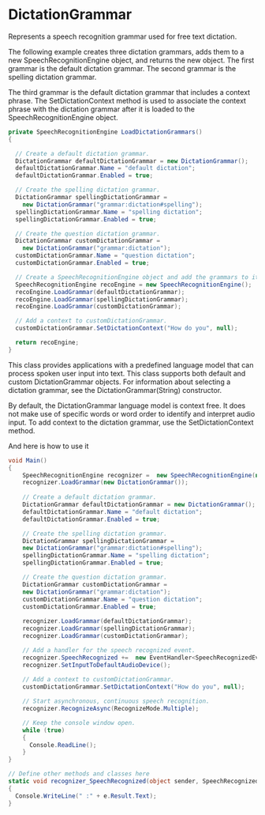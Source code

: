 DictationGrammar
===

Represents a speech recognition grammar used for free text dictation.

The following example creates three dictation grammars, adds them to a new SpeechRecognitionEngine object, and returns the new object. The first grammar is the default dictation grammar. The second grammar is the spelling dictation grammar. 

The third grammar is the default dictation grammar that includes a context phrase. The SetDictationContext method is used to associate the context phrase with the dictation grammar after it is loaded to the SpeechRecognitionEngine object.

```cs
private SpeechRecognitionEngine LoadDictationGrammars()  
{  

  // Create a default dictation grammar.  
  DictationGrammar defaultDictationGrammar = new DictationGrammar();  
  defaultDictationGrammar.Name = "default dictation";  
  defaultDictationGrammar.Enabled = true;  

  // Create the spelling dictation grammar.  
  DictationGrammar spellingDictationGrammar =  
    new DictationGrammar("grammar:dictation#spelling");  
  spellingDictationGrammar.Name = "spelling dictation";  
  spellingDictationGrammar.Enabled = true;  

  // Create the question dictation grammar.  
  DictationGrammar customDictationGrammar =  
    new DictationGrammar("grammar:dictation");  
  customDictationGrammar.Name = "question dictation";  
  customDictationGrammar.Enabled = true;  

  // Create a SpeechRecognitionEngine object and add the grammars to it.  
  SpeechRecognitionEngine recoEngine = new SpeechRecognitionEngine();  
  recoEngine.LoadGrammar(defaultDictationGrammar);  
  recoEngine.LoadGrammar(spellingDictationGrammar);  
  recoEngine.LoadGrammar(customDictationGrammar);  

  // Add a context to customDictationGrammar.  
  customDictationGrammar.SetDictationContext("How do you", null);  

  return recoEngine;  
}
```

This class provides applications with a predefined language model that can process spoken user input into text. This class supports both default and custom DictationGrammar objects. For information about selecting a dictation grammar, see the DictationGrammar(String) constructor.

By default, the DictationGrammar language model is context free. It does not make use of specific words or word order to identify and interpret audio input. To add context to the dictation grammar, use the SetDictationContext method.

And here is how to use it
```cs
void Main()
{
	SpeechRecognitionEngine recognizer =  new SpeechRecognitionEngine(new System.Globalization.CultureInfo("en-IN"));
	recognizer.LoadGrammar(new DictationGrammar());
	 
	// Create a default dictation grammar.  
	DictationGrammar defaultDictationGrammar = new DictationGrammar();  
	defaultDictationGrammar.Name = "default dictation";  
	defaultDictationGrammar.Enabled = true;  

	// Create the spelling dictation grammar.  
	DictationGrammar spellingDictationGrammar =  
	new DictationGrammar("grammar:dictation#spelling");  
	spellingDictationGrammar.Name = "spelling dictation";  
	spellingDictationGrammar.Enabled = true;  

	// Create the question dictation grammar.  
	DictationGrammar customDictationGrammar =  
	new DictationGrammar("grammar:dictation");  
	customDictationGrammar.Name = "question dictation";  
	customDictationGrammar.Enabled = true;
	
	recognizer.LoadGrammar(defaultDictationGrammar);
	recognizer.LoadGrammar(spellingDictationGrammar);
	recognizer.LoadGrammar(customDictationGrammar);

    // Add a handler for the speech recognized event.  
    recognizer.SpeechRecognized +=  new EventHandler<SpeechRecognizedEventArgs>(recognizer_SpeechRecognized);  
	recognizer.SetInputToDefaultAudioDevice();  
	
	// Add a context to customDictationGrammar.  
	customDictationGrammar.SetDictationContext("How do you", null);  

    // Start asynchronous, continuous speech recognition.  
    recognizer.RecognizeAsync(RecognizeMode.Multiple);  

    // Keep the console window open.  
    while (true)  
    {  
      Console.ReadLine();  
    }  
}

// Define other methods and classes here
static void recognizer_SpeechRecognized(object sender, SpeechRecognizedEventArgs e)  
{  
  Console.WriteLine(" :" + e.Result.Text);  
}
```
